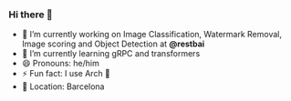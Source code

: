 ### Hi there 👋

- 🔭 I’m currently working on Image Classification, Watermark Removal, Image scoring and Object Detection at **@restbai**
- 🌱 I’m currently learning gRPC and transformers
- 😄 Pronouns: he/him
- ⚡ Fun fact: I use Arch 🤯
- 📌 Location: Barcelona
